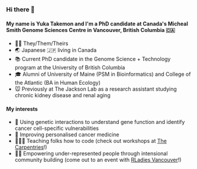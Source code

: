### Hi there 👋

#### My name is Yuka Takemon and I'm a PhD candidate at Canada's Micheal Smith Genome Sciences Centre in Vancouver, British Columbia 🇨🇦
- 🏳️‍🌈 They/Them/Theirs
- 🌏 Japanese 🇯🇵 living in Canada
- 📚 Current PhD candidate in the Genome Science + Technology program at the University of British Columbia
- 🎓 Alumni of University of Maine (PSM in Bioinformatics) and College of the Atlantic (BA in Human Ecology) 
- 🐭 Previously at The Jackson Lab as a research assistant studying chronic kidney disease and renal aging
  
#### My interests 
- 🧬 Using genetic interactions to understand gene function and identify cancer cell-specific vulnerabilities
- 💊 Improving personalised cancer medicine
- 🧑🏻‍💻 Teaching folks how to code (check out workshops at [The Carpentries](https://carpentries.org/index.html)!)
- 💪🏼 Empowering under-represented people through intensional community building (come out to an event with [RLadies Vancouver](https://www.meetup.com/rladies-vancouver/)!)
